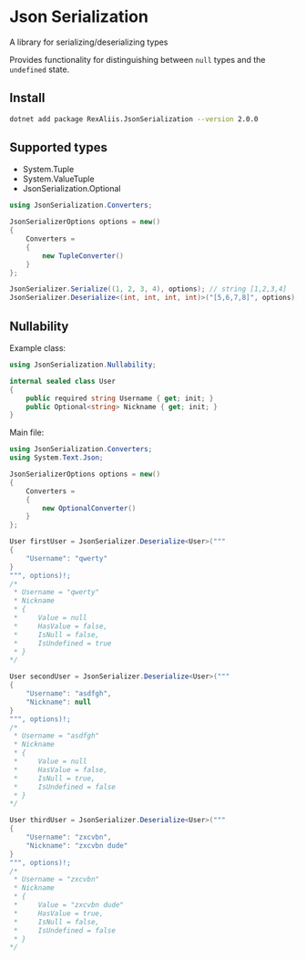 # Json Serialization

A library for serializing/deserializing types

Provides functionality for distinguishing between `null` types and the `undefined` state.

## Install

```bash
dotnet add package RexAliis.JsonSerialization --version 2.0.0
```

## Supported types

- System.Tuple
- System.ValueTuple
- JsonSerialization.Optional

```cs
using JsonSerialization.Converters;

JsonSerializerOptions options = new()
{
    Converters = 
    {
        new TupleConverter()
    }
};

JsonSerializer.Serialize((1, 2, 3, 4), options); // string [1,2,3,4]
JsonSerializer.Deserialize<(int, int, int, int)>("[5,6,7,8]", options); // ValueTuple<int, int, int, int> (5, 6, 7, 8)
```

## Nullability

Example class:

```cs
using JsonSerialization.Nullability;

internal sealed class User
{
    public required string Username { get; init; }
    public Optional<string> Nickname { get; init; }
}
```

Main file:

```cs
using JsonSerialization.Converters;
using System.Text.Json;

JsonSerializerOptions options = new()
{
    Converters = 
    {
        new OptionalConverter()
    }
};

User firstUser = JsonSerializer.Deserialize<User>("""
{
    "Username": "qwerty"
}
""", options)!;
/*
 * Username = "qwerty"
 * Nickname
 * {
 *     Value = null
 *     HasValue = false,
 *     IsNull = false,
 *     IsUndefined = true
 * }
*/

User secondUser = JsonSerializer.Deserialize<User>("""
{
    "Username": "asdfgh",
    "Nickname": null
}
""", options)!;
/*
 * Username = "asdfgh"
 * Nickname
 * {
 *     Value = null
 *     HasValue = false,
 *     IsNull = true,
 *     IsUndefined = false
 * }
*/

User thirdUser = JsonSerializer.Deserialize<User>("""
{
    "Username": "zxcvbn",
    "Nickname": "zxcvbn dude"
}
""", options)!;
/*
 * Username = "zxcvbn"
 * Nickname
 * {
 *     Value = "zxcvbn dude"
 *     HasValue = true,
 *     IsNull = false,
 *     IsUndefined = false
 * }
*/
```
